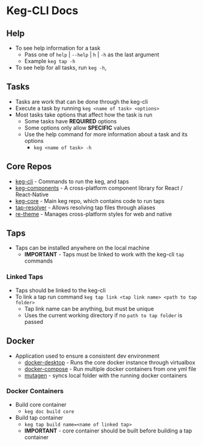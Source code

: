 # Keg-CLI Docs

## Help
  * To see help information for a task
    * Pass one of `help` | `--help` | `h` | `-h` as the last argument
    * Example `keg tap -h`
  * To see help for all tasks, run `keg -h`,


## Tasks
  * Tasks are work that can be done through the keg-cli
  * Execute a task by running `keg <name of task> <options>` 
  * Most tasks take options that affect how the task is run
    * Some tasks have **REQUIRED** options
    * Some options only allow **SPECIFIC** values
    * Use the help command for more information about a task and its options
      * `keg <name of task> -h` 

## Core Repos
  * [keg-cli](https://github.com/keg-hub/keg-cli) - Commands to run the keg, and taps
  * [keg-components](https://github.com/keg-hub/keg-hub/tree/develop/repos/keg-components) - A cross-platform component library for React / React-Native
  * [keg-core](https://github.com/keg-hub/keg-hub/tree/develop/repos/keg-core) - Main keg repo, which contains code to run taps
  * [tap-resolver](https://github.com/keg-hub/keg-hub/tree/develop/repos/tap-resolver) - Allows resolving tap files through aliases
  * [re-theme](https://github.com/keg-hub/keg-hub/tree/develop/repos/re-theme) - Manages cross-platform styles for web and native

## Taps
* Taps can be installed anywhere on the local machine
  * **IMPORTANT** - Taps must be linked to work with the keg-cli `tap` commands

### Linked Taps
  * Taps should be linked to the keg-cli
  * To link a tap run command `keg tap link <tap link name> <path to tap folder>`
    * Tap link name can be anything, but must be unique
    * Uses the current working directory if no `path to tap folder` is passed

## Docker
  * Application used to ensure a consistent dev environment
    * [docker-desktop](https://www.docker.com/products/docker-desktop) - Runs the core docker instance through virtualbox 
    * [docker-compose](https://docs.docker.com/compose) - Run multiple docker containers from one yml file
    * [mutagen](https://mutagen.io/) - syncs local folder with the running docker containers

### Docker Containers
  * Build core container
    * `keg doc build core`
  * Build tap container
    * `keg tap build name=<name of linked tap>`
    * **IMPORTANT** - core container should be built before building a tap container